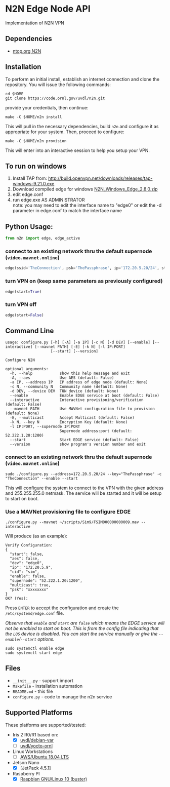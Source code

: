 # N2N Edge Node API
Implementation of N2N VPN

## Dependencies

 * [ntop.org N2N](https://www.ntop.org/products/n2n/)

## Installation

To perform an initial install, establish an internet connection and clone the repository.
You will issue the following commands:
```
cd $HOME
git clone https://code.ornl.gov/uvdl/n2n.git
```

provide your credentials, then continue:
```
make -C $HOME/n2n install
```

This will pull in the necessary dependencies, build `n2n` and configure it
as appropriate for your system.  Then, proceed to configure:
```
make -C $HOME/n2n provision
```

This will enter into an interactive session to help you setup your VPN.

## To run on windows
1. Install TAP from: http://build.openvpn.net/downloads/releases/tap-windows-9.21.0.exe  
2. Download compiled edge for windows [N2N_Windows_Edge_2.8.0.zip](https://github.com/horiz31/n2n/files/6784606/N2N_Windows_Edge_2.8.0.zip)  
3. edit edge.conf  
4. run edge.exe AS ADMINISTRATOR  
note: you may need to edit the interface name to "edge0" or edit the -d parameter in edge.conf to match the interface name  


## Python Usage:

```python
from n2n import edge, edge_active
```

### connect to an existing network thru the default supernode (`video.mavnet.online`)
```python
edge(ssid='TheConnection', psk='ThePassphrase', ip='172.20.5.20/24', start=True)
```

### turn VPN on (keep same parameters as previously configured)
```python
edge(start=True)
```

### turn VPN off
```python
edge(start=False)
```

## Command Line

```
usage: configure.py [-h] [-A] [-a IP] [-c N] [-d DEV] [--enable] [--interactive] [--mavnet PATH] [-E] [-k N] [-l IP:PORT]
                    [--start] [--version]

Configure N2N

optional arguments:
  -h, --help            show this help message and exit
  -A, --aes             Use AES (default: False)
  -a IP, --address IP   IP address of edge node (default: None)
  -c N, --community N   Community name (default: None)
  -d DEV, --device DEV  TUN device (default: None)
  --enable              Enable EDGE service at boot (default: False)
  --interactive         Interactive provisioning/verification (default: False)
  --mavnet PATH         Use MAVNet configuration file to provision (default: None)
  -E, --multicast       Accept Multicast (default: False)
  -k N, --key N         Encryption Key (default: None)
  -l IP:PORT, --supernode IP:PORT
                        Supernode address:port (default: 52.222.1.20:1200)
  --start               Start EDGE service (default: False)
  --version             show program's version number and exit
```

### connect to an existing network thru the default supernode (`video.mavnet.online`)
```
sudo ./configure.py --address=172.20.5.20/24 --key="ThePassphrase" -c "TheConnection" --enable --start
```

This will configure the system to connect to the VPN with the given address and 255.255.255.0 netmask.
The service will be started and it will be setup to start on boot.

### Use a MAVNet provisioning file to configure EDGE
```
./configure.py --mavnet ~/scripts/Sim9/FSIM000000000009.mav --interactive
```

Will produce (as an example):
```
Verify Configuration:
{
  "start": false,
  "aes": false,
  "dev": "edge0",
  "ip": "172.20.5.9",
  "cid": "sim",
  "enable": false,
  "supernode": "52.222.1.20:1200",
  "multicast": true,
  "psk": "xxxxxxxx"
}
OK? (Yes):
```

Press `ENTER` to accept the configuration and create the `/etc/systemd/edge.conf` file.

*Observe that `enable` and `start` are `false` which means the EDGE service will not
be enabled to start on boot.  This is from the config file indicating that the `LOS`
device is disabled.  You can start the service manually or give the `--enable`/`--start` options.*
```
sudo systemctl enable edge
sudo systemctl start edge
```

## Files

 * `__init__.py` - support import
 * `Makefile` - installation automation
 * `README.md` - this file
 * `configure.py` - code to manage the n2n service

## Supported Platforms
These platforms are supported/tested:

 * Iris 2 R0/R1 based on:
   - [x] [uvdl/debian-var](https://github.com/uvdl/debian-var/tree/iris2)
   - [ ] [uvdl/yocto-ornl](https://github.com/uvdl/yocto-ornl/tree/develop)
 * Linux Workstations
   - [ ] [AWS/Ubuntu 18.04 LTS](https://code.ornl.gov/uvdl/general/tree/master/Devices/AWS)
 * Jetson Nano
   - [x] [JetPack 4.5.1]
 * Raspberry PI
   - [x] [Raspbian GNU/Linux 10 (buster)](https://www.raspberrypi.org/downloads/raspbian/)
